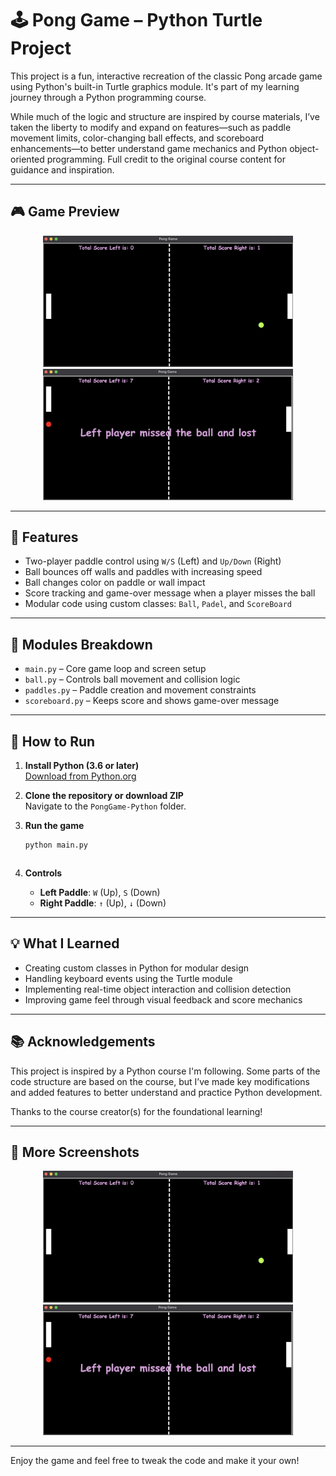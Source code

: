# 🕹️ Pong Game – Python Turtle Project

This project is a fun, interactive recreation of the classic Pong arcade game using Python's built-in Turtle graphics module. It's part of my learning journey through a Python programming course.

While much of the logic and structure are inspired by course materials, I’ve taken the liberty to modify and expand on features—such as paddle movement limits, color-changing ball effects, and scoreboard enhancements—to better understand game mechanics and Python object-oriented programming. Full credit to the original course content for guidance and inspiration.

---

## 🎮 Game Preview

<p align="center">
  <img src="./PongGame-Python/1.png" width="400" alt="Pong Game Screenshot 1">
  <img src="./PongGame-Python/2.png" width="400" alt="Pong Game Screenshot 2">
</p>

---

## 🧠 Features

- Two-player paddle control using `W/S` (Left) and `Up/Down` (Right)
- Ball bounces off walls and paddles with increasing speed
- Ball changes color on paddle or wall impact
- Score tracking and game-over message when a player misses the ball
- Modular code using custom classes: `Ball`, `Padel`, and `ScoreBoard`

---

## 🧩 Modules Breakdown

- `main.py` – Core game loop and screen setup
- `ball.py` – Controls ball movement and collision logic
- `paddles.py` – Paddle creation and movement constraints
- `scoreboard.py` – Keeps score and shows game-over message

---

## 🚀 How to Run

1. **Install Python (3.6 or later)**  
   [Download from Python.org](https://www.python.org/downloads/)

2. **Clone the repository or download ZIP**  
   Navigate to the `PongGame-Python` folder.

3. **Run the game**
   ```bash
   python main.py
```
```
4. **Controls**

   * **Left Paddle**: `W` (Up), `S` (Down)
   * **Right Paddle**: `↑` (Up), `↓` (Down)

---

## 💡 What I Learned

* Creating custom classes in Python for modular design
* Handling keyboard events using the Turtle module
* Implementing real-time object interaction and collision detection
* Improving game feel through visual feedback and score mechanics

---

## 📚 Acknowledgements

This project is inspired by a Python course I'm following. Some parts of the code structure are based on the course, but I’ve made key modifications and added features to better understand and practice Python development.

Thanks to the course creator(s) for the foundational learning!

---

## 📸 More Screenshots

<p align="center">
  <img src="./PongGame-Python/1.png" width="400" alt="Game Screenshot 1">
  <img src="./PongGame-Python/2.png" width="400" alt="Game Screenshot 2">
</p>

---

Enjoy the game and feel free to tweak the code and make it your own!

```

